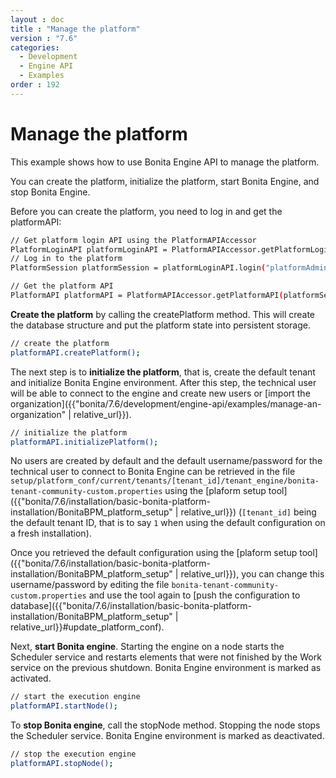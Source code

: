 ```yaml
---
layout : doc
title : "Manage the platform"
version : "7.6"
categories:
  - Development
  - Engine API
  - Examples
order : 192
---
```

# Manage the platform

This example shows how to use Bonita Engine API to manage the platform.

You can create the platform, initialize the platform, start Bonita Engine, and stop Bonita Engine.

Before you can create the platform, you need to log in and get the platformAPI:

```bash
// Get platform login API using the PlatformAPIAccessor
PlatformLoginAPI platformLoginAPI = PlatformAPIAccessor.getPlatformLoginAPI();
// Log in to the platform
PlatformSession platformSession = platformLoginAPI.login("platformAdmin", "platform");

// Get the platform API
PlatformAPI platformAPI = PlatformAPIAccessor.getPlatformAPI(platformSession);    
```

**Create the platform** by calling the createPlatform method. This will create the database structure and put the platform state into persistent storage.

```bash
// create the platform
platformAPI.createPlatform();
```

The next step is to **initialize the platform**, that is, create the default tenant and initialize Bonita Engine environment. 
After this step, the technical user will be able to connect to the engine and create new users or [import the organization]({{"bonita/7.6/development/engine-api/examples/manage-an-organization" | relative_url}}).

```bash
// initialize the platform
platformAPI.initializePlatform();
```

No users are created by default and the default username/password for the technical user to connect to Bonita Engine can be retrieved in the file `setup/platform_conf/current/tenants/[tenant_id]/tenant_engine/bonita-tenant-community-custom.properties` using the [plaform setup tool]({{"bonita/7.6/installation/basic-bonita-platform-installation/BonitaBPM_platform_setup" | relative_url}}) (`[tenant_id]` being the default tenant ID, that is to say `1` when using the default configuration on a fresh installation).

Once you retrieved the default configuration using the [plaform setup tool]({{"bonita/7.6/installation/basic-bonita-platform-installation/BonitaBPM_platform_setup" | relative_url}}), you can change this username/password by editing the file `bonita-tenant-community-custom.properties` and use the tool again to [push the configuration to database]({{"bonita/7.6/installation/basic-bonita-platform-installation/BonitaBPM_platform_setup" | relative_url}}#update_platform_conf).

Next, **start Bonita engine**. Starting the engine on a node starts the Scheduler service and restarts elements that were not finished by the Work service on the previous shutdown. Bonita Engine environment is marked as activated.

```bash
// start the execution engine
platformAPI.startNode();
```

To **stop Bonita engine**, call the stopNode method. Stopping the node stops the Scheduler service. Bonita Engine environment is marked as deactivated.
```bash
// stop the execution engine
platformAPI.stopNode();
```
